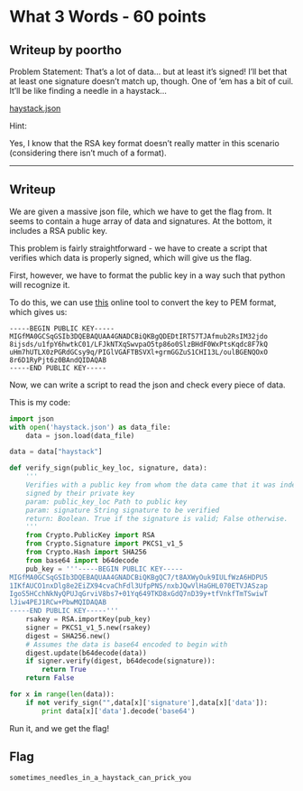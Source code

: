 
What 3 Words - 60 points
===

Writeup by poortho
------
Problem Statement:
That’s a lot of data… but at least it’s signed! I’ll bet that at least one signature doesn’t match up, though. One of ‘em has a bit of cuil. It’ll be like finding a needle in a haystack…

[haystack.json](haystack.json)

Hint:

Yes, I know that the RSA key format doesn’t really matter in this scenario (considering there isn’t much of a format).

------

Writeup
------
We are given a massive json file, which we have to get the flag from. It seems to contain a huge array of data and signatures. At the bottom, it includes a RSA public key.

This problem is fairly straightforward - we have to create a script that verifies which data is properly signed, which will give us the flag.

First, however, we have to format the public key in a way such that python will recognize it.

To do this, we can use [this](https://superdry.apphb.com/tools/online-rsa-key-converter) online tool to convert the key to PEM format, which gives us:
```
-----BEGIN PUBLIC KEY-----
MIGfMA0GCSqGSIb3DQEBAQUAA4GNADCBiQKBgQDEDtIRT57TJAfmub2RsIM32jdo
8ijsds/u1fpY6hwtkC01/LFJkNTXqSwvpaO5tp86o0SlzBHdF0WxPtsKqdc8F7kQ
uHm7hUTLX0zPGRdGCsy9q/PIGlVGAFTBSVXl+grmGGZuS1CHI13L/oulBGENQOxO
8r6D1RyPjt6z0BAndQIDAQAB
-----END PUBLIC KEY-----
```

Now, we can write a script to read the json and check every piece of data.

This is my code:
```python
import json
with open('haystack.json') as data_file:    
    data = json.load(data_file)

data = data["haystack"]

def verify_sign(public_key_loc, signature, data):
    '''
    Verifies with a public key from whom the data came that it was indeed 
    signed by their private key
    param: public_key_loc Path to public key
    param: signature String signature to be verified
    return: Boolean. True if the signature is valid; False otherwise. 
    '''
    from Crypto.PublicKey import RSA 
    from Crypto.Signature import PKCS1_v1_5 
    from Crypto.Hash import SHA256 
    from base64 import b64decode 
    pub_key = '''-----BEGIN PUBLIC KEY-----
MIGfMA0GCSqGSIb3DQEBAQUAA4GNADCBiQKBgQC7/t8AXWyOuk9IULfWzA6HDPU5
1IKfAUCO1nxDlg8e2EiZX94cvaChFdl3UfpPNS/nxbJQwVlHaGHL070ETVJASzap
IgoS5HCchNkNyQPUJqGrviV8bs7+01Yq649TKD8xGdQ7nD39y+tfVnkfTmTSwiwT
lJiw4PEJ1RCw+PbwMQIDAQAB
-----END PUBLIC KEY-----'''
    rsakey = RSA.importKey(pub_key) 
    signer = PKCS1_v1_5.new(rsakey) 
    digest = SHA256.new() 
    # Assumes the data is base64 encoded to begin with
    digest.update(b64decode(data)) 
    if signer.verify(digest, b64decode(signature)):
        return True
    return False

for x in range(len(data)):
    if not verify_sign("",data[x]['signature'],data[x]['data']):
        print data[x]['data'].decode('base64')

```
Run it, and we get the flag!


Flag
------

`sometimes_needles_in_a_haystack_can_prick_you`